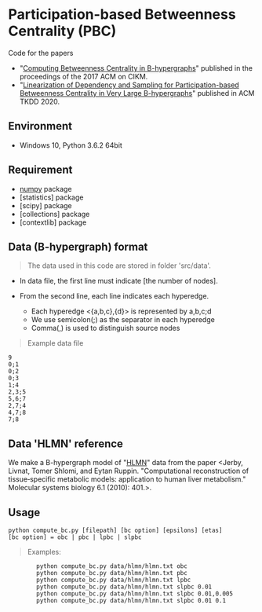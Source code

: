 # Participation-based Betweenness Centrality (PBC)

Code for the papers
* "[Computing Betweenness Centrality in B-hypergraphs](http://dx.doi.org/10.1145/3132847.3133093)" published in the proceedings of the 2017 ACM on CIKM.
* "[Linearization of Dependency and Sampling for Participation-based Betweenness Centrality in Very Large B-hypergraphs](https://doi.org/10.1145/3375399)" published in ACM TKDD 2020.

## Environment
* Windows 10, Python 3.6.2 64bit

## Requirement
* [numpy](http://www.numpy.org/) package 
* [statistics] package
* [scipy] package
* [collections] package
* [contextlib] package

## Data (B-hypergraph) format
> The data used in this code are stored in folder 'src/data'.

* In data file, the first line must indicate [the number of nodes].

* From the second line, each line indicates each hyperedge.
  * Each hyperedge <{a,b,c},{d}> is represented by a,b,c;d
  * We use semicolon(;) as the separator in each hyperedge
  * Comma(,) is used to distinguish source nodes

> Example data file

```
9
0;1
0;2
0;3
1;4
2,3;5
5,6;7
2,7;4
4,7;8
7;8
```

## Data 'HLMN' reference

We make a B-hypergraph model of "[HLMN](https://www.ncbi.nlm.nih.gov/pmc/articles/PMC2964116/bin/msb201056-s5.xml)" data from the paper <Jerby, Livnat, Tomer Shlomi, and Eytan Ruppin. "Computational reconstruction of tissue‐specific metabolic models: application to human liver metabolism." Molecular systems biology 6.1 (2010): 401.>.


## Usage
	python compute_bc.py [filepath] [bc option] [epsilons] [etas]    
    [bc option] = obc | pbc | lpbc | slpbc
    
> Examples: 
```
        python compute_bc.py data/hlmn/hlmn.txt obc
        python compute_bc.py data/hlmn/hlmn.txt pbc
        python compute_bc.py data/hlmn/hlmn.txt lpbc
        python compute_bc.py data/hlmn/hlmn.txt slpbc 0.01
        python compute_bc.py data/hlmn/hlmn.txt slpbc 0.01,0.005
        python compute_bc.py data/hlmn/hlmn.txt slpbc 0.01 0.1
```
